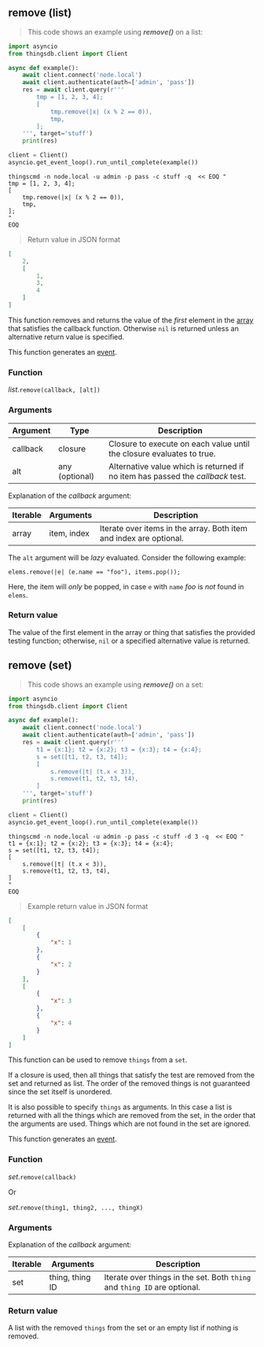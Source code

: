 ## remove (list)

> This code shows an example using ***remove()*** on a list:

```python
import asyncio
from thingsdb.client import Client

async def example():
    await client.connect('node.local')
    await client.authenticate(auth=['admin', 'pass'])
    res = await client.query(r'''
        tmp = [1, 2, 3, 4];
        [
            tmp.remove(|x| (x % 2 == 0)),
            tmp,
        ];
    ''', target='stuff')
    print(res)

client = Client()
asyncio.get_event_loop().run_until_complete(example())
```

```shell
thingscmd -n node.local -u admin -p pass -c stuff -q  << EOQ "
tmp = [1, 2, 3, 4];
[
    tmp.remove(|x| (x % 2 == 0)),
    tmp,
];
"
EOQ
```

> Return value in JSON format

```json
[
    2,
    [
        1,
        3,
        4
    ]
]
```

This function removes and returns the value of the *first* element in the [array](#array-type)
that satisfies the callback function.
Otherwise `nil` is returned unless an alternative return value is specified.

This function generates an [event](#events).

### Function
*list*.`remove(callback, [alt])`

### Arguments
Argument | Type | Description
-------- | ---- | -----------
callback | closure | Closure to execute on each value until the closure evaluates to true.
alt | any (optional) | Alternative value which is returned if no item has passed the *callback* test.

Explanation of the *callback* argument:

Iterable | Arguments | Description
-------- | -------- | -----------
array | item, index | Iterate over items in the array. Both item and index are optional.

<aside class="notice">
The <code>alt</code> argument will be <i>lazy</i> evaluated. Consider the following example:
<p><code>elems.remove(|e| (e.name == "foo"), items.pop());</code><p>
Here, the item will <i>only</i> be popped, in case <code>e</code> with <code>name</code> <i>foo</i> is <i>not</i> found in <code>elems</code>.
</aside>

### Return value
The value of the first element in the array or thing that satisfies the provided testing function;
otherwise, `nil` or a specified alternative value is returned.


## remove (set)

> This code shows an example using ***remove()*** on a set:

```python
import asyncio
from thingsdb.client import Client

async def example():
    await client.connect('node.local')
    await client.authenticate(auth=['admin', 'pass'])
    res = await client.query(r'''
        t1 = {x:1}; t2 = {x:2}; t3 = {x:3}; t4 = {x:4};
        s = set([t1, t2, t3, t4]);
        [
            s.remove(|t| (t.x < 3)),
            s.remove(t1, t2, t3, t4),
        ]
    ''', target='stuff')
    print(res)

client = Client()
asyncio.get_event_loop().run_until_complete(example())
```

```shell
thingscmd -n node.local -u admin -p pass -c stuff -d 3 -q  << EOQ "
t1 = {x:1}; t2 = {x:2}; t3 = {x:3}; t4 = {x:4};
s = set([t1, t2, t3, t4]);
[
    s.remove(|t| (t.x < 3)),
    s.remove(t1, t2, t3, t4),
]
"
EOQ
```

> Example return value in JSON format

```json
[
    [
        {
            "x": 1
        },
        {
            "x": 2
        }
    ],
    [
        {
            "x": 3
        },
        {
            "x": 4
        }
    ]
]
```

This function can be used to remove `things` from a `set`.

If a closure is used, then all things that satisfy the test are removed from the set
and returned as list. The order of the removed things is not guaranteed since the set itself
is unordered.

It is also possible to specify `things` as arguments. In this case a list is returned with
all the things which are removed from the set, in the order that the arguments are used.
Things which are not found in the set are ignored.

This function generates an [event](#events).

### Function
*set*.`remove(callback)`

Or

*set*.`remove(thing1, thing2, ..., thingX)`

### Arguments
Explanation of the *callback* argument:

Iterable | Arguments | Description
-------- | -------- | -----------
set | thing, thing ID | Iterate over things in the set. Both `thing` and `thing ID` are optional.

### Return value
A list with the removed `things` from the set or an empty list if nothing is removed.
